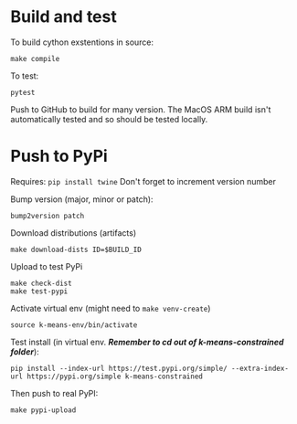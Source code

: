 # Build and test

To build cython exstentions in source:
```shell script
make compile
```

To test:
```shell script
pytest
```

Push to GitHub to build for many version. The MacOS ARM build isn't automatically tested and so should be tested locally.

# Push to PyPi
Requires: `pip install twine`
Don't forget to increment version number

Bump version (major, minor or patch):

```shell script
bump2version patch
```

Download distributions (artifacts)

```shell script
make download-dists ID=$BUILD_ID
```

Upload to test PyPi

```shell script
make check-dist
make test-pypi
```

Activate virtual env (might need to `make venv-create`)

```shell script
source k-means-env/bin/activate
```

Test install (in virtual env. *****Remember to cd out of k-means-constrained folder*****):

```shell script
pip install --index-url https://test.pypi.org/simple/ --extra-index-url https://pypi.org/simple k-means-constrained
```

Then push to real PyPI:

```shell script
make pypi-upload
```
